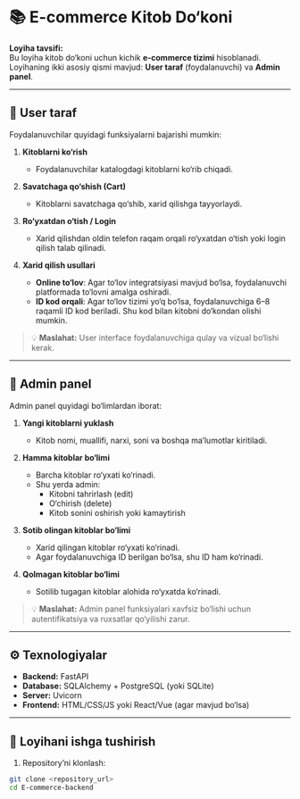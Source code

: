 # 📚 E-commerce Kitob Do‘koni

**Loyiha tavsifi:**  
Bu loyiha kitob do‘koni uchun kichik **e-commerce tizimi** hisoblanadi. Loyihaning ikki asosiy qismi mavjud: **User taraf** (foydalanuvchi) va **Admin panel**.  

---

## 🔹 User taraf

Foydalanuvchilar quyidagi funksiyalarni bajarishi mumkin:  

1. **Kitoblarni ko‘rish**  
   - Foydalanuvchilar katalogdagi kitoblarni ko‘rib chiqadi.  

2. **Savatchaga qo‘shish (Cart)**  
   - Kitoblarni savatchaga qo‘shib, xarid qilishga tayyorlaydi.  

3. **Ro‘yxatdan o‘tish / Login**  
   - Xarid qilishdan oldin telefon raqam orqali ro‘yxatdan o‘tish yoki login qilish talab qilinadi.  

4. **Xarid qilish usullari**  
   - **Online to‘lov**: Agar to‘lov integratsiyasi mavjud bo‘lsa, foydalanuvchi platformada to‘lovni amalga oshiradi.  
   - **ID kod orqali**: Agar to‘lov tizimi yo‘q bo‘lsa, foydalanuvchiga 6–8 raqamli ID kod beriladi. Shu kod bilan kitobni do‘kondan olishi mumkin.  

> 💡 **Maslahat:** User interface foydalanuvchiga qulay va vizual bo‘lishi kerak.  

---

## 🔹 Admin panel

Admin panel quyidagi bo‘limlardan iborat:  

1. **Yangi kitoblarni yuklash**  
   - Kitob nomi, muallifi, narxi, soni va boshqa ma’lumotlar kiritiladi.  

2. **Hamma kitoblar bo‘limi**  
   - Barcha kitoblar ro‘yxati ko‘rinadi.  
   - Shu yerda admin:  
     - Kitobni tahrirlash (edit)  
     - O‘chirish (delete)  
     - Kitob sonini oshirish yoki kamaytirish  

3. **Sotib olingan kitoblar bo‘limi**  
   - Xarid qilingan kitoblar ro‘yxati ko‘rinadi.  
   - Agar foydalanuvchiga ID berilgan bo‘lsa, shu ID ham ko‘rinadi.  

4. **Qolmagan kitoblar bo‘limi**  
   - Sotilib tugagan kitoblar alohida ro‘yxatda ko‘rinadi.  

> 💡 **Maslahat:** Admin panel funksiyalari xavfsiz bo‘lishi uchun autentifikatsiya va ruxsatlar qo‘yilishi zarur.  

---

## ⚙️ Texnologiyalar

- **Backend:** FastAPI  
- **Database:** SQLAlchemy + PostgreSQL (yoki SQLite)  
- **Server:** Uvicorn  
- **Frontend:** HTML/CSS/JS yoki React/Vue (agar mavjud bo‘lsa)  

---

## 🚀 Loyihani ishga tushirish

1. Repository’ni klonlash:

```bash
git clone <repository_url>
cd E-commerce-backend
